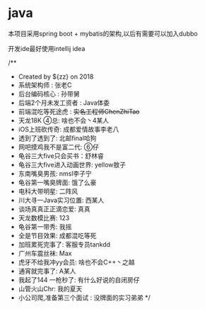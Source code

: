 # java

本项目采用spring boot + mybatis的架构,以后有需要可以加入dubbo

开发ide最好使用intellij idea

/**
 * Created by ${zz} on 2018
 * 系统架构师 : 张老C
 * 后台编码核心 : 孙带舅
 * 后端2个月未发工资者 : Java体委
 * 前端混吃等死途虎 : ~~实名工程师ChenZhiTao~~
 * 天龙18K ④总: 啥也不会丶4某人
 * iOS上班砍传奇: 成都爱情故事李老八
 * 透到了透到了: 北邮final哈狗
 * 网吧摸鸡我不是富二代: ⑥仔
 * 龟谷三大five只会买书：舒林睿
 * 龟谷三大five进入动画世界: yellow敖子
 * 东南嘴臭男孩: nmsl李子宁
 * 龟谷第一嘴臭牌面: 饿了么豪
 * 电科大带明星: 二阵风
 * 川大寻一Java实习位置: 西某人
 * 谈场真真正正滴恋爱: 真真
 * 天龙数模比赛: 123
 * 龟谷第一带秀: 我摇
 * 全是节目效果: 成都混吃等死
 * 加班累死完事了: 客服专员tankdd
 * 广州车震丝袜: Max
 * 虎牙不给我冲yy会员: 啥也不会C++丶之越
 * 通宵就完事了: A某人
 * 我起了144 一枪秒了: 有什么好说的自闭房仔
 * 山管火山Chr: 我的夏天
 * 小公司爬,准备第三个面试 : 没牌面的实习弟弟
 */
